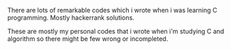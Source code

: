 There are lots of remarkable codes which i wrote when i was learning C programming.
Mostly hackerrank solutions.

These are mostly my personal codes that i wrote when i'm studying C and algorithm so there might be few wrong or incompleted.

